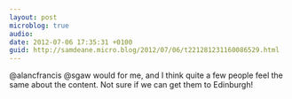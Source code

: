 ```yaml
---
layout: post
microblog: true
audio: 
date: 2012-07-06 17:35:31 +0100
guid: http://samdeane.micro.blog/2012/07/06/t221281231160086529.html
---
```

@alancfrancis @sgaw would for me, and I think quite a few people feel the same about the content. Not sure if we can get them to Edinburgh!
